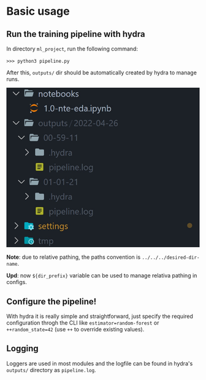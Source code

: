 # __Basic usage__

## __Run the training pipeline with hydra__
In directory `ml_project`, run the following command: 

`>>> python3 pipeline.py`

After this, `outputs/` dir should be automatically created by hydra to manage runs.

![outputs dir](./screenshots/outputs.jpg)

__Note__: due to relative pathing, the paths convention is `../../../desired-dir-name`.

__Upd__: now `${dir_prefix}` variable can be used to manage relativa pathing in configs.

## __Configure the pipeline!__
With hydra it is really simple and straightforward, just specify the required configuration
throgh the CLI like `estimator=random-forest` or `++random_state=42` (use `++` to override existing values).

## __Logging__
Loggers are used in most modules and the logfile can be found in hydra's `outputs/` directory as `pipeline.log`.
